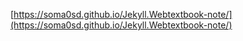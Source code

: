[https://soma0sd.github.io/Jekyll.Webtextbook-note/](https://soma0sd.github.io/Jekyll.Webtextbook-note/)
